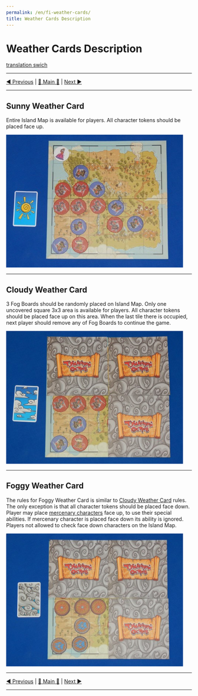 ```yaml
---
permalink: /en/fi-weather-cards/
title: Weather Cards Description
---
```


# Weather Cards Description

[translation swich](.)

***

[◄ Previous](MercenaryCharactersDescription.md) | [🚪 Main 🚪](IndexPage.md) | [Next ►](GamePlay.md)

***

## Sunny Weather Card

Entire Island Map is available for players. All character tokens should be placed face up.

![sunny]

***

## Cloudy Weather Card

3 Fog Boards should be randomly placed on Island Map. Only one uncovered square 3x3 area is available for players. All character tokens should be placed face up on this area. When the last tile there is occupied, next player should remove any of Fog Boards to continue the game.

![cloudy]

***

## Foggy Weather Card

The rules for Foggy Weather Card is similar to [Cloudy Weather Card](#cloudy-weather-card) rules. The only exception is that all character tokens should be placed face down. Player may place [mercenary characters](MercenaryCharactersDescription.md) face up, to use their special abilities. If mercenary character is placed face down its ability is ignored. Players not allowed to check face down characters on the Island Map.

![foggy]

***

[◄ Previous](MercenaryCharactersDescription.md) | [🚪 Main 🚪](IndexPage.md) | [Next ►](GamePlay.md)

***

<!--Image links ref-->

[sunny]: ../../resources/img/wth3.jpg
[cloudy]: ../../resources/img/wth2.jpg
[foggy]: ../../resources/img/wth1.jpg